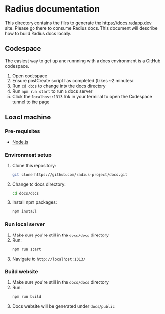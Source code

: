 # Radius documentation

This directory contains the files to generate the https://docs.radapp.dev site. Please go there to consume Radius docs. This document will describe how to build Radius docs locally.

## Codespace

The easiest way to get up and runnning with a docs environment is a GitHub codespace.

1. Open codespace
2. Ensure postCreate script has completed (takes ~2 minutes)
3. Run `cd docs` to change into the docs directory
4. Run `npm run start` to run a docs server
5. Click the `localhost:1313` link in your terminal to open the Codespace tunnel to the page

## Loacl machine

### Pre-requisites

- [Node.js](https://nodejs.org/en/)

### Environment setup

1. Clone this repository:
   ```sh
   git clone https://github.com/radius-project/docs.git
   ```
1. Change to docs directory:
   ```sh
   cd docs/docs
   ```
1. Install npm packages:
   ```sh
   npm install
   ```

### Run local server

1. Make sure you're still in the `docs/docs` directory
1. Run:
   ```sh
   npm run start
   ```
1. Navigate to `http://localhost:1313/`

### Build website

1. Make sure you're still in the `docs/docs` directory
1. Run:
   ```sh
   npm run build
   ```
1. Docs website will be generated under `docs/public`
